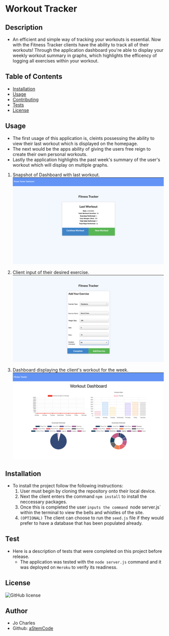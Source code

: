# Workout Tracker

## Description
- An efficient and simple way of tracking your workouts is essential. Now with the Fitness Tracker clients have the ability to track all of their workouts! Through the application dashboard you're able to display your weekly workout summary in graphs, which highlights the efficency of logging all exercises within your workout.

## Table of Contents
* [Installation](#installation)
* [Usage](#usage)
* [Contributing](#contributors)
* [Tests](#tests)
* [License](#badges)

## Usage
- The first usage of this application is, cleints possessing the ability to view their last workout which is displayed on the homepage. 
- The next would be the apps ability of giving the users free reign to create their own personal workouts. 
- Lastly the application highlights the past week's summary of the user's workout which will display on multiple graphs.

1. Snapshot of Dashboard with last workout.
![Dashboard](public/assets/Dashboard.png)

2. Client input of their desired exercise.
![Fitness](public/assets/Fitness.png)

3. Dashboard displaying the client's workout for the week.
![Fitness](public/assets/Charts.png)

## Installation
- To install the project follow the following instructions:
    1) User must begin by cloning the repository onto their local device. 
    2) Next the client enters the command `npm install` to install the neccessary packages. 
    3) Once this is completed the user `inputs the command `node server.js` within the terminal to view the bells and whistles of the site. 
    4) `(OPTIONAL)` The client can choose to run the `seed.js` file if they would prefer to have a database that has been populated already.

## Test
- Here is a description of tests that were completed on this project before release.
    - The application was tested with the `node server.js` command and it was deployed on `Heroku` to verify its readiness.

## License
![GitHub license](https://img.shields.io/badge/license-MIT-blue.svg)

## Author
- Jo Charles
- Github: [aStemCode](https://github.com/aStemCode)

